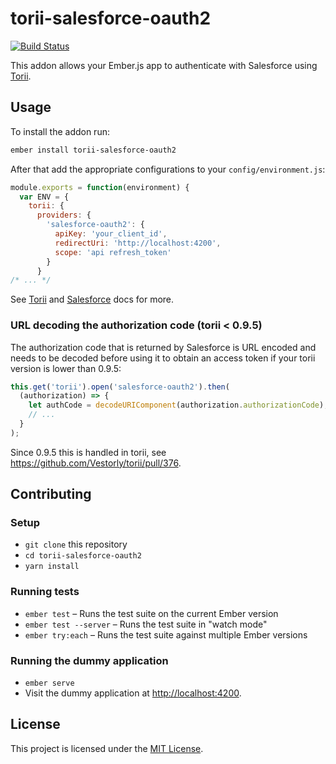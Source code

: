 # torii-salesforce-oauth2

[![Build Status](https://travis-ci.org/whatthewhat/torii-salesforce-oauth2.svg?branch=master)](https://travis-ci.org/whatthewhat/torii-salesforce-oauth2)

This addon allows your Ember.js app to authenticate with Salesforce using [Torii](https://github.com/Vestorly/torii).

## Usage

To install the addon run:

```bash
ember install torii-salesforce-oauth2
```

After that add the appropriate configurations to your `config/environment.js`:

```js
module.exports = function(environment) {
  var ENV = {
    torii: {
      providers: {
        'salesforce-oauth2': {
          apiKey: 'your_client_id',
          redirectUri: 'http://localhost:4200',
          scope: 'api refresh_token'
        }
      }
/* ... */
```

See [Torii](https://github.com/Vestorly/torii) and [Salesforce](https://developer.salesforce.com/docs/atlas.en-us.api_rest.meta/api_rest/intro_understanding_web_server_oauth_flow.htm) docs for more.


### URL decoding the authorization code (torii < 0.9.5)

The authorization code that is returned by Salesforce is URL encoded and needs to be decoded before using it to obtain an access token if your torii version is lower than 0.9.5:

```js
this.get('torii').open('salesforce-oauth2').then(
  (authorization) => {
    let authCode = decodeURIComponent(authorization.authorizationCode);
    // ...
  }
);
```

Since 0.9.5 this is handled in torii, see https://github.com/Vestorly/torii/pull/376.

## Contributing

### Setup

* `git clone` this repository
* `cd torii-salesforce-oauth2`
* `yarn install`

### Running tests

* `ember test` – Runs the test suite on the current Ember version
* `ember test --server` – Runs the test suite in "watch mode"
* `ember try:each` – Runs the test suite against multiple Ember versions

### Running the dummy application

* `ember serve`
* Visit the dummy application at [http://localhost:4200](http://localhost:4200).


License
------------------------------------------------------------------------------

This project is licensed under the [MIT License](LICENSE.md).
